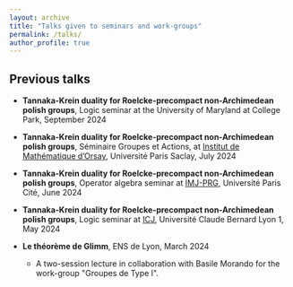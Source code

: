 ```yaml
---
layout: archive
title: "Talks given to seminars and work-groups"
permalink: /talks/
author_profile: true
---
```


## Previous talks

* **Tannaka-Krein duality for Roelcke-precompact non-Archimedean polish groups**,  Logic seminar at the University of Maryland at College Park, September 2024

* **Tannaka-Krein duality for Roelcke-precompact non-Archimedean polish groups**, Séminaire Groupes et Actions, at [Institut de Mathématique d’Orsay](https://www.imo.universite-paris-saclay.fr/fr/), Université Paris Saclay, July 2024


* **Tannaka-Krein duality for Roelcke-precompact non-Archimedean polish groups**, Operator algebra seminar at [IMJ-PRG](https://www.imj-prg.fr/), Université Paris Cité, June 2024


* **Tannaka-Krein duality for Roelcke-precompact non-Archimedean polish groups**, Logic seminar at [ICJ](https://math.univ-lyon1.fr), Université Claude Bernard Lyon 1, May 2024


* **Le théorème de Glimm**, ENS de Lyon, March 2024
  * A two-session lecture in collaboration with Basile Morando for the work-group "Groupes de Type I".
 






